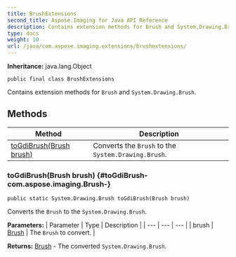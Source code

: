 ```yaml
---
title: BrushExtensions
second_title: Aspose.Imaging for Java API Reference
description: Contains extension methods for Brush and System.Drawing.Brush.
type: docs
weight: 10
url: /java/com.aspose.imaging.extensions/brushextensions/
---
```

**Inheritance:**
java.lang.Object
```
public final class BrushExtensions
```

Contains extension methods for `Brush` and `System.Drawing.Brush`.
## Methods

| Method | Description |
| --- | --- |
| [toGdiBrush(Brush brush)](#toGdiBrush-com.aspose.imaging.Brush-) | Converts the `Brush` to the `System.Drawing.Brush`. |
### toGdiBrush(Brush brush) {#toGdiBrush-com.aspose.imaging.Brush-}
```
public static System.Drawing.Brush toGdiBrush(Brush brush)
```


Converts the `Brush` to the `System.Drawing.Brush`.

**Parameters:**
| Parameter | Type | Description |
| --- | --- | --- |
| brush | [Brush](../../com.aspose.imaging/brush) | The `Brush` to convert. |

**Returns:**
[Brush](../../com.aspose.ms.system.drawing/brush) - The converted `System.Drawing.Brush`.
